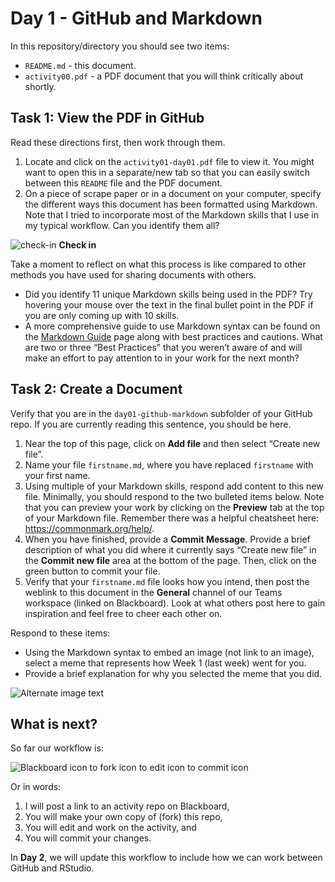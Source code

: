 Day 1 - GitHub and Markdown
================

In this repository/directory you should see two items:

- `README.md` - this document.
- `activity00.pdf` - a PDF document that you will think critically about
  shortly.

## Task 1: View the PDF in GitHub

Read these directions first, then work through them.

1.  Locate and click on the `activity01-day01.pdf` file to view it. You
    might want to open this in a separate/new tab so that you can easily
    switch between this `README` file and the PDF document.
2.  On a piece of scrape paper or in a document on your computer,
    specify the different ways this document has been formatted using
    Markdown. Note that I tried to incorporate most of the Markdown
    skills that I use in my typical workflow. Can you identify them all?

![check-in](../README-img/noun-magnifying-glass.png) **Check in**

Take a moment to reflect on what this process is like compared to other
methods you have used for sharing documents with others.

- Did you identify 11 unique Markdown skills being used in the PDF? Try
  hovering your mouse over the text in the final bullet point in the PDF
  if you are only coming up with 10 skills.
- A more comprehensive guide to use Markdown syntax can be found on the
  [Markdown Guide](https://www.markdownguide.org/basic-syntax/) page
  along with best practices and cautions. What are two or three “Best
  Practices” that you weren’t aware of and will make an effort to pay
  attention to in your work for the next month?

## Task 2: Create a Document

Verify that you are in the `day01-github-markdown` subfolder of your
GitHub repo. If you are currently reading this sentence, you should be
here.

1.  Near the top of this page, click on **Add file** and then select
    “Create new file”.
2.  Name your file `firstname.md`, where you have replaced `firstname`
    with your first name.
3.  Using multiple of your Markdown skills, respond add content to this
    new file. Minimally, you should respond to the two bulleted items
    below. Note that you can preview your work by clicking on the
    **Preview** tab at the top of your Markdown file. Remember there was
    a helpful cheatsheet here: <https://commonmark.org/help/>.
4.  When you have finished, provide a **Commit Message**. Provide a
    brief description of what you did where it currently says “Create
    new file” in the **Commit new file** area at the bottom of the page.
    Then, click on the green button to commit your file.
5.  Verify that your `firstname.md` file looks how you intend, then post
    the weblink to this document in the **General** channel of our Teams
    workspace (linked on Blackboard). Look at what others post here to
    gain inspiration and feel free to cheer each other on.

Respond to these items:

- Using the Markdown syntax to embed an image (not link to an image),
  select a meme that represents how Week 1 (last week) went for you.
- Provide a brief explanation for why you selected the meme that you
  did.
  
![Alternate image text]([https://someurl/imagelocation/image.png](https://www.memesmonkey.com/topic/grad+school#&gid=1&pid=14))

## What is next?

So far our workflow is:

![Blackboard icon to fork icon to edit icon to commit
icon](../README-img/current-workflow.svg)

Or in words:

1.  I will post a link to an activity repo on Blackboard,
2.  You will make your own copy of (fork) this repo,
3.  You will edit and work on the activity, and
4.  You will commit your changes.

In **Day 2**, we will update this workflow to include how we can work
between GitHub and RStudio.
